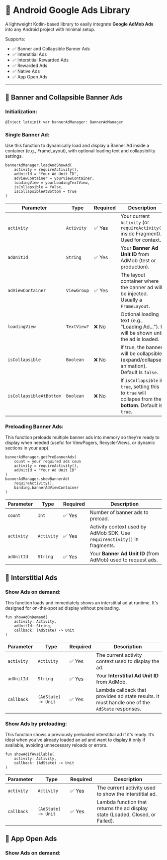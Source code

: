 # 📢 Android Google Ads Library

A lightweight Kotlin-based library to easily integrate **Google AdMob Ads** into any Android project with minimal setup.

Supports:
- ✅ Banner and Collapsible Banner Ads  
- ✅ Interstitial Ads
- ✅ Interstitial Rewarded Ads
- ✅ Rewarded Ads  
- ✅ Native Ads
- ✅ App Open Ads

---

## 🔧 Banner and Collapsible Banner Ads

### Initialization:

```Initialization
@Inject lateinit var bannerAdManager: BannerAdManager
```
### Single Banner Ad:
Use this function to dynamically load and display a Banner Ad inside a container (e.g., FrameLayout), with optional loading text and collapsibility settings.

```Single ad show
bannerAdManager.loadAndShowAd(
    activity = requireActivity(),
    adUnitId = "Your Ad Unit ID",
    adViewContainer = yourViewContainer,         
    loadingView = yourLoadingTextView,           
    isCollapsible = false,                        
    isCollapsibleAtBottom = true                  
)
```
| Parameter               | Type        | Required | Description                                                                                                 |
| ----------------------- | ----------- | -------- | ----------------------------------------------------------------------------------------------------------- |
| `activity`              | `Activity`  | ✅ Yes    | Your current `Activity` (or `requireActivity()` inside Fragment). Used for context.                         |
| `adUnitId`              | `String`    | ✅ Yes    | Your **Banner Ad Unit ID** from AdMob (test or production).                                                 |
| `adViewContainer`       | `ViewGroup` | ✅ Yes    | The layout container where the banner ad will be injected. Usually a `FrameLayout`.                         |
| `loadingView`           | `TextView?` | ❌ No     | Optional loading text (e.g., "Loading Ad..."). It will be shown until the ad is loaded.                     |
| `isCollapsible`         | `Boolean`   | ❌ No     | If true, the banner will be collapsible (expand/collapse animation). Default is `false`.                    |
| `isCollapsibleAtBottom` | `Boolean`   | ❌ No     | If `isCollapsible` is `true`, setting this to `true` will collapse from the **bottom**. Default is `true`. |

### Preloading Banner Ads:
This function preloads multiple banner ads into memory so they’re ready to display when needed (useful for ViewPagers, RecyclerViews, or dynamic sections in your app).

```preloading ads
bannerAdManager.getPreBannerAds(
    count = your required ads coun        
    activity = requireActivity(),          
    adUnitId = "Your Ad Unit ID"           
)
bannerAdManager.showBannerAd(
    requireActivity(),
    binding.bannerAdViewContainer
)
```
| Parameter  | Type       | Required | Description                                                               |
| ---------- | ---------- | -------- | ------------------------------------------------------------------------- |
| `count`    | `Int`      | ✅ Yes    | Number of banner ads to preload.                                          |
| `activity` | `Activity` | ✅ Yes    | Activity context used by AdMob SDK. Use `requireActivity()` in fragments. |
| `adUnitId` | `String`   | ✅ Yes    | Your **Banner Ad Unit ID** (from AdMob) used to request ads.              |

## 🔧 Interstitial Ads

### Show Ads on demand:
This function loads and immediately shows an interstitial ad at runtime. It's designed for on-the-spot ad display without preloading.

```show on demand ad
fun showAdOnDemand(
    activity: Activity,
    adUnitId: String,
    callback: (AdState) -> Unit
)
```

| Parameter  | Type                | Required | Description                                                                                    |
| ---------- | ------------------- | -------- | ---------------------------------------------------------------------------------------------- |
| `activity` | `Activity`          | ✅ Yes    | The current activity context used to display the ad.                                           |
| `adUnitId` | `String`            | ✅ Yes    | Your **Interstitial Ad Unit ID** from AdMob.                                                   |
| `callback` | `(AdState) -> Unit` | ✅ Yes    | Lambda callback that provides ad state results. It must handle one of the `AdState` responses. |

### Show Ads by preloading:
This function shows a previously preloaded interstitial ad if it's ready. It’s ideal when you’ve already loaded an ad and want to display it only if available, avoiding unnecessary reloads or errors.

```preloaded ads
fun showAdIfAvailable(
    activity: Activity,
    callback: (AdState) -> Unit
)
```

| Parameter  | Type                | Required | Description                                                                    |
| ---------- | ------------------- | -------- | ------------------------------------------------------------------------------ |
| `activity` | `Activity`          | ✅ Yes    | The current activity used to show the interstitial ad.                         |
| `callback` | `(AdState) -> Unit` | ✅ Yes    | Lambda function that returns the ad display state (Loaded, Closed, or Failed). |


## 🔧 App Open Ads

### Show Ads on demand:

